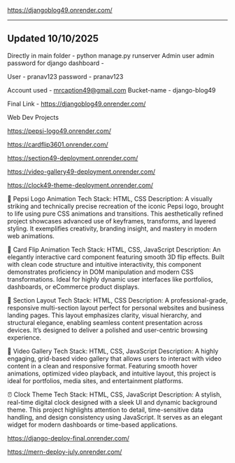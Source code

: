 
https://djangoblog49.onrender.com/


----------------------------------------------------------------------------------------
Updated 10/10/2025
----------------------------------------------------------------------------------------

Directly in main folder - python manage.py runserver
Admin user admin password for django dashboard - 

User - pranav123
password - pranav123

Account used - mrcaption49@gmail.com
Bucket-name - django-blog49

Final Link - https://djangoblog49.onrender.com/



Web Dev Projects

https://pepsi-logo49.onrender.com/

https://cardflip3601.onrender.com/

https://section49-deployment.onrender.com/

https://video-gallery49-deployment.onrender.com/

https://clock49-theme-deployment.onrender.com/


🔵 Pepsi Logo Animation
Tech Stack: HTML, CSS
Description:
A visually striking and technically precise recreation of the iconic Pepsi logo, brought to life using pure CSS animations and transitions. This aesthetically refined project showcases advanced use of keyframes, transforms, and layered styling. It exemplifies creativity, branding insight, and mastery in modern web animations.

🔁 Card Flip Animation
Tech Stack: HTML, CSS, JavaScript
Description:
An elegantly interactive card component featuring smooth 3D flip effects. Built with clean code structure and intuitive interactivity, this component demonstrates proficiency in DOM manipulation and modern CSS transformations. Ideal for highly dynamic user interfaces like portfolios, dashboards, or eCommerce product displays.

📄 Section Layout
Tech Stack: HTML, CSS
Description:
A professional-grade, responsive multi-section layout perfect for personal websites and business landing pages. This layout emphasizes clarity, visual hierarchy, and structural elegance, enabling seamless content presentation across devices. It’s designed to deliver a polished and user-centric browsing experience.

🎥 Video Gallery
Tech Stack: HTML, CSS, JavaScript
Description:
A highly engaging, grid-based video gallery that allows users to interact with video content in a clean and responsive format. Featuring smooth hover animations, optimized video playback, and intuitive layout, this project is ideal for portfolios, media sites, and entertainment platforms.

⏰ Clock Theme
Tech Stack: HTML, CSS, JavaScript
Description:
A stylish, real-time digital clock designed with a sleek UI and dynamic background theme. This project highlights attention to detail, time-sensitive data handling, and design consistency using JavaScript. It serves as an elegant widget for modern dashboards or time-based applications.




https://django-deploy-final.onrender.com/

https://mern-deploy-july.onrender.com/




